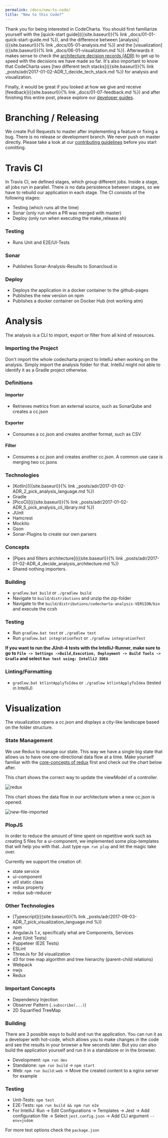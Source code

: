 ```yaml
---
permalink: /docs/new-to-code/
title: "New to this Code?"
---
```


Thank you for being interested in CodeCharta. You should first familiarize yourself with the [quick-start guide]({{site.baseurl}}{% link _docs/01-01-quick-start-guide.md %}), and the difference between [analysis]({{site.baseurl}}{% link _docs/05-01-analysis.md %}) and the [visualization]({{site.baseurl}}{% link _docs/06-01-visualization.md %}). Afterwards it makes sense to check the [architecture decision records (ADR)]({{site.baseurl}}/categories/#adr) to get up to speed with the decisions we have made so far. It's also important to know that CodeCharta uses [two different tech stacks]({{site.baseurl}}{% link _posts/adr/2017-01-02-ADR_1_decide_tech_stack.md %}) for analysis and visualization.

Finally, it would be great if you looked at how we give and receive [feedback]({{site.baseurl}}{% link _docs/01-07-feedback.md %}) and after finishing this entire post, please explore our [developer guides]({{site.baseurl}}/categories/#dev-guide).

# Branching / Releasing

We create Pull Requests to master after implementing a feature or fixing a bug. There is no release or development branch. We never push on master directly. Please take a look at our [contributing guidelines](https://github.com/MaibornWolff/codecharta/blob/master/CONTRIBUTING.md) before you start comitting.

# Travis CI

In Travis CI, we defined stages, which group different jobs. Inside a stage, all jobs run in parallel. There is no data persistence between stages, so we have to rebuild our application in each stage. The CI consists of the following stages:

- Testing (which runs all the time)
- Sonar (only run when a PR was merged with master)
- Deploy (only run when executing the make_release.sh)

### Testing

- Runs Unit and E2E/UI-Tests

### Sonar

- Publishes Sonar-Analysis-Results to Sonarcloud.io

### Deploy

- Deploys the application in a docker container to the github-pages
- Publishes the new version on npm
- Publishes a docker container on Docker Hub (not working atm)

# Analysis

The analysis is a CLI to import, export or filter from all kind of resources.

### Importing the Project

Don't import the whole codecharta project to IntelliJ when working on the analysis. Simply import the analysis folder for that. IntelliJ might not able to identify it as a Gradle project otherwise.

### Definitions

#### Importer

- Retrieves metrics from an external source, such as SonarQube and creates a cc.json

#### Exporter

- Consumes a cc.json and creates another format, such as CSV

#### Filter

- Consumes a cc.json and creates another cc.json. A common use case is merging two cc.jsons

### Technologies

- [Kotlin]({{site.baseurl}}{% link _posts/adr/2017-01-02-ADR_2_pick_analysis_language.md %})
- Gradle
- [PicoCli]({{site.baseurl}}{% link _posts/adr/2017-01-02-ADR_5_pick_analysis_cli_library.md %})
- JUnit
- Hamcrest
- Mockito
- Gson
- Sonar-Plugins to create our own parsers

### Concepts

- [Pipes and filters architecture]({{site.baseurl}}{% link _posts/adr/2017-01-02-ADR_4_decide_analysis_architecture.md %})
- Shared nothing importers.

### Building

- `gradlew.bat build` or `./gradlew build`
- Navigate to `build/distributions` and unzip the zip-folder
- Navigate to the `build/distributions/codecharta-analysis-VERSION/bin` and execute the ccsh

### Testing

- Run `gradlew.bat test` or `./gradlew test`
- Run `gradlew.bat integrationTest` or `./gradlew integrationTest`

**If you want to run the JUnit-4 tests with the IntelliJ-Runner, make sure to go to `File -> Settings ->Build,Execution, Deployment -> Build Tools -> Gradle` and select `Run test using: IntelliJ IDEA`**

### Linting/Formatting

- `gradlew.bat ktlintApplyToIdea` or `./gradlew ktlintApplyToIdea` (tested in IntelliJ)

# Visualization

The visualization opens a cc.json and displays a city-like landscape based on the folder structure.

### State Management

We use Redux to manage our state. This way we have a single big state that allows us to have one one-directional data flow at a time. Make yourself familiar with the [core-concepts of redux](https://redux.js.org/introduction/core-concepts) first and check out the chart below after.

This chart shows the correct way to update the viewModel of a controller.

![redux]({{site.baseurl}}/assets/images/reference/redux-flow.png)

This chart shows the data flow in our architecture when a new cc.json is opened.

![new-file-imported]({{site.baseurl}}/assets/images/reference/loading-a-new-file-flow.png)

### PlopJS

In order to reduce the amount of time spent on repetitive work such as creating 5 files for a ui-component, we implemented some plop-templates that will help you with that. Just type `npm run plop` and let the magic take over.

Currently we support the creation of:

- state service
- ui-component
- util static class
- redux property
- redux sub-reducer

### Other Technologies

- [Typescript]({{site.baseurl}}{% link _posts/adr/2017-09-03-ADR_7_pick_visualization_language.md %})
- npm
- AngularJs 1.x, specifically what are Components, Services
- Jest (Unit Tests)
- Puppeteer (E2E Tests)
- ESLint
- ThreeJs for 3d visualization
- d3 for tree map algorithm and tree hierarchy (parent-child relations)
- Webpack
- nwjs
- Redux

### Important Concepts

- Dependency Injection
- Observer Pattern (`.subscribe(...)`)
- 2D Squarified TreeMap

### Building

There are 3 possible ways to build and run the application. You can run it as a developer with hot-code, which allows you to make changes in the code and see the results in your browser a few seconds later. But you can also build the application yourself and run it in a standalone or in the browser.

- Development: `npm run dev`
- Standalone: `npm run build` -> `npm start`
- Web: `npm run build:web` -> Move the created content to a nginx server for example

### Testing

- Unit-Tests: `npm test`
- E2E-Tests: `npm run build && npm run e2e`
- For IntelliJ: Run -> Edit Configurations -> Templates -> Jest -> Add configuration file -> Select `jest.config.json` -> Add CLI argument `--env=jsdom`

For more test options check the `package.json`
